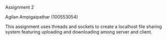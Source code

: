 Assignment 2

Agilan Ampigaipathar (100553054)

This assignment uses threads and sockets to create a localhost file sharing system featuring uploading and downloading 
among server and client. 
